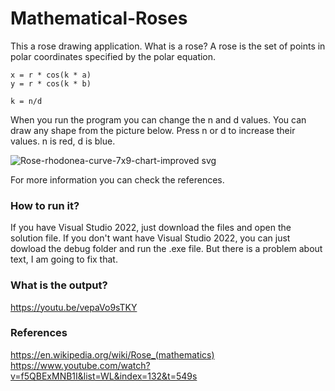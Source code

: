 # Mathematical-Roses

This a rose drawing application. What is a rose? A rose is the set of points in polar coordinates specified by the polar equation.
    
    x = r * cos(k * a)
    y = r * cos(k * b)
    
    k = n/d 

When you run the program you can change the n and d values. You can draw any shape from the picture below. Press n or d to increase their values. n is red, d is blue.

![Rose-rhodonea-curve-7x9-chart-improved svg](https://github.com/tuananohut/Mathematical-Roses/assets/57767763/d631c9ea-1219-47d3-b760-0bc825c03727)

For more information you can check the references.

### How to run it? 
If you have Visual Studio 2022, just download the files and open the solution file. If you don't want have Visual Studio 2022, you can just dowload the debug folder and run the .exe file. But there is a problem about text, I am going to fix that. 

### What is the output?
https://youtu.be/vepaVo9sTKY

### References
https://en.wikipedia.org/wiki/Rose_(mathematics)
https://www.youtube.com/watch?v=f5QBExMNB1I&list=WL&index=132&t=549s
